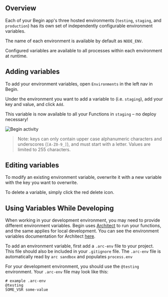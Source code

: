 ## Overview

Each of your Begin app's three hosted environments (`testing`, `staging`, and `production`) has its own set of independently configurable environment variables.

The name of each environment is available by default as `NODE_ENV`.

Configured variables are available to all processes within each environment at runtime.


## Adding variables

To add your environment variables, open `Environments` in the left nav in Begin.

Under the environment you want to add a variable to (i.e. `staging`), add your key and value, and click `Add`.

This variable is now available to all your Functions in `staging` – no deploy necessary!

![Begin activity](/_static/screens/shared/begin-env-console.jpg)

> Note: keys can only contain upper case alphanumeric characters and underscores (`[A-Z0-9_]`), and must start with a letter. Values are limited to 255 characters.


## Editing variables

To modify an existing environment variable, overwrite it with a new variable with the key you want to overwrite.

To delete a variable, simply click the red delete icon.

## Using Variables While Developing

When working in your development environment, you may need to provide different environment variables. Begin uses [Architect](https://arc.codes/) to run your functions, and the same applies for local development. You can see the environment variables documentation for Architect [here](https://arc.codes/reference/cli/env#the-arc-env-file).

To add an environment variable, first add a `.arc-env` file to your project. This file should also be included in your `.gitignore` file. The `.arc-env` file is automatically read by `arc sandbox` and populates `process.env`

For your development environment, you should use the `@testing` environment. Your `.arc-env` file may look like this:

```
# example .arc-env
@testing 
SOME_VSR some-value
```
